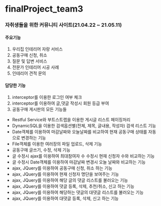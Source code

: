 # finalProject_team3

### 자취생들을 위한 커뮤니티 사이트(21.04.22 ~ 21.05.11)

#### 주요기능
1. 우리집 인테리어 자랑 서비스
2. 공동구매 신청, 취소
3. 질문 및 답변 서비스
4. 전문가 인테리어 시공 사례
5. 인테리어 견적 문의

#### 담당한 기능
1. interceptor를 이용한 로그인 여부 체크
2. interceptor를 이용하여 글,댓글 작성시 회원 등급 부여
3. 공동구매 게시판의 모든 기능들
- Restful Service와 부트스트랩을 이용한 게시글 리스트 페이징처리
- DynamicSQL을 이용한 검색옵션별(전체, 제목, 글내용, 작성자) 검색 리스트 기능
- Date객체를 이용하여 마감날짜와 오늘날짜를 비교하여 현재 공동구매 상태를 자동으로 변경하는 기능
- File객체를 이용한 여러장의 파일 업로드, 삭제 기능
- 공동구매 글쓰기, 수정, 삭제 기능
- 글 수정시 ajax를 이용하여 최대참여자 수 수정시 현재 신청자 수와 비교하는 기능
- 글 수정시 Date객체를 이용하여 마감날짜 변경시 오늘 날짜와 비교하는 기능
- ajax, JQuery를 이용하여 공동구매 신청, 취소 하는 기능
- ajax, JQuery를 이용하여 현재 신청자 명단을 보여주는 기능
- ajax, JQuery를 이용하여 해당 글의 댓글 리스트를 불러오는 기능
- ajax, JQuery를 이용하여 댓글 등록, 삭제, 추천/취소, 신고 하는 기능
- ajax, JQuery를 이용하여 해당하는 댓글의 대댓글 리스트를 불러오는 기능
- ajax, JQuery를 이용하여 대댓글 등록, 삭제, 신고 하는 기능
